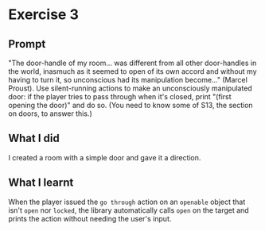 # Exercise 3

## Prompt

"The door-handle of my room... was different from all other door-handles in the world, inasmuch as it seemed to open of its own accord and without my having to turn it, so unconscious had its manipulation become..." (Marcel Proust).
Use silent-running actions to make an unconsciously manipulated door: if the player tries to pass through when it's closed, print "(first opening the door)" and do so.
(You need to know some of S13, the section on doors, to answer this.)

## What I did

I created a room with a simple door and gave it a direction.

## What I learnt

When the player issued the `go through` action on an `openable` object that isn't `open` nor `locked`, the library automatically calls `open` on the target and prints the action without needing the user's input.
